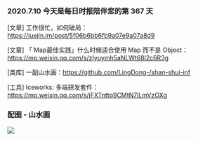 ### 2020.7.10 今天是每日时报陪伴您的第 367 天

[文章] 工作很忙，如何破局： <https://juejin.im/post/5f06b6bb6fb9a07e9a07a8d9>

[文章] 「 Map最佳实践」什么时候适合使用 Map 而不是 Object：<https://mp.weixin.qq.com/s/zIyuymh5aNLWt68l2c6R3g>

[类库] 一副山水画：<https://github.com/LingDong-/shan-shui-inf>

[工具] Iceworks: 多端研发套件：<https://mp.weixin.qq.com/s/jFXTnttp9CMtN7lLmVzOXg>

### 配图 - 山水画

![](https://github.com/LingDong-/shan-shui-inf/raw/master/screenshots/screen001.jpg?raw=true)